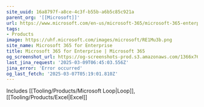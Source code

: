 ```yaml
---
site_uuid: 16a8797f-a8ce-4c3f-b55b-a6b5c85c921a
parent_org: '[[Microsoft]]'
url: https://www.microsoft.com/en-us/microsoft-365/microsoft-365-enterprise
tags:
- Products
image: https://uhf.microsoft.com/images/microsoft/RE1Mu3b.png
site_name: Microsoft 365 for Enterprise
title: Microsoft 365 for Enterprise | Microsoft 365
og_screenshot_url: https://og-screenshots-prod.s3.amazonaws.com/1366x768/80/false/428fecd2c2b3d4a9bd30548260a1c1ee91670991b55b0981b1a2e25000539143.jpeg
last_jina_request: '2025-03-09T06:45:03.556Z'
jina_error: 'Error occurred'
og_last_fetch: '2025-03-07T05:19:01.810Z'
---
```

Includes [[Tooling/Products/Microsoft Loop|Loop]], [[Tooling/Products/Excel|Excel]]




